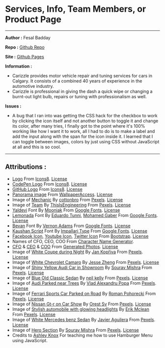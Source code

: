 # Services, Info, Team Members, or Product Page

---

**Author :** Fesal Badday

**Repo :** [Github Repo](https://github.com/FesalBadday/gallery-page)

**Site :** [Github Pages](https://FesalBadday.github.io/gallery-page)

**Information :**

 - Carizzle provides motor vehicle repair and tuning services for cars in Calgary. It consists of a combined 40 years of experience in the automotive industry.
 - Carizzle is professional in giving the dash a quick wipe or changing a burnt-out light bulb, repairs or tuning with professionalism as well.

**Issues :**

 - A bug that I ran into was getting the CSS hack for the checkbox to work by clicking the icon itself and not another button to toggle it and change its color, after many tries, I finally got to the point where it's 100% working like how I want it to work, all I had to do is to make a label and add the input along with the span for the icon inside it. I learned that I can toggle between images, colors by just using CSS without JavaScript at all and this is so cool.

---

## Attributions :

- [Logo](https://icons8.com/icon/XQpKqhk-sEvL/flood-car) From [Icons8](https://icons8.com). [License](https://icons8.com/license)
- [CodePen Logo](https://icons8.com/icon/38382/codepen) From [Icons8](https://icons8.com). [License](https://icons8.com/license)
- [GitHub Logo](https://icons8.com/icon/12599/github) From [Icons8](https://icons8.com). [License](https://icons8.com/license)
- [Panorama image](https://fesalbadday.github.io/gallery-page/assets/images/pano.jpg) From [WallpaperAccess](https://wallpaperaccess.com/dual-screen-car). [License](https://wallpaperaccess.com/faq#personaluse)
- Image of [Mechanic](https://www.pexels.com/photo/man-in-blue-long-sleeve-shirt-and-gray-pants-standing-beside-black-car-4489732) By [cottonbro](https://www.pexels.com/@cottonbro) From [Pexels](https://www.pexels.com). [License](https://www.pexels.com/license)
- Image of [Team](https://www.pexels.com/sk-sk/fotka/auto-kolegovia-technologie-stroje-3862627) By [ThisIsEngineering](https://www.pexels.com/sk-sk/@thisisengineering) From [Pexels](https://www.pexels.com). [License](https://www.pexels.com/license)
- [Yaldevi](https://fonts.google.com/specimen/Yaldevi?query=Yaldevi) Font By [Mooniak](https://fonts.google.com/?query=Mooniak) From [Google Fonts](https://fonts.google.com). [License](https://developers.google.com/fonts)
- [Lemonada](https://fonts.google.com/specimen/Lemonada?query=Lemonada) Font By [Eduardo Tunni](https://fonts.google.com/?query=Eduardo+Tunni), [Mohamed Gaber](https://fonts.google.com/?query=Mohamed+Gaber) From [Google Fonts](https://fonts.google.com). [License](https://developers.google.com/fonts)
- [Bevan](https://fonts.google.com/specimen/Bevan?query=Bevan) Font By [Vernon Adams](https://fonts.google.com/?query=Vernon+Adams) From [Google Fonts](https://fonts.google.com). [License](https://developers.google.com/fonts)
- [Kaushan Script](https://fonts.google.com/specimen/Kaushan+Script?query=Kaushan+Script) Font By [Impallari Type](https://fonts.google.com/?query=Impallari+Type) From [Google Fonts](https://fonts.google.com). [License](https://developers.google.com/fonts)
- [Facebook Icon](https://icons.getbootstrap.com/icons/facebook), [Youtube Icon](https://icons.getbootstrap.com/icons/youtube), [Twitter Icon](https://icons.getbootstrap.com/icons/twitter) From [Bootstrap](https://icons.getbootstrap.com/). [License](https://github.com/twbs/icons/blob/main/LICENSE.md)
- Names of CFO, CEO, COO From [Character Name Generator](https://blog.reedsy.com/character-name-generator).
- [CFO](https://generated.photos/face/joyfull-white-adult-male-with-short-brown-hair-and-brown-eyes--5e68085a6d3b380006d54871) & [CEO](https://fesalbadday.github.io/gallery-page/assets/images/lucie-leclair.png) & [COO](https://fesalbadday.github.io/gallery-page/assets/images/afon-dewey.png) From [Generated Photos](https://generated.photos). [License](https://generated.photos/faq)
- Image of [White Coupe during Night](https://www.pexels.com/photo/parked-white-coupe-during-night-3354648) By [Jan Kopřiva](https://www.pexels.com/@koprivakart) From [Pexels](https://www.pexels.com). [License](https://www.pexels.com/license)
- Image of [White Chevrolet Camaro](https://www.pexels.com/photo/close-up-photography-of-white-chevrolet-camaro-1213294) By [Jesse Zheng](https://www.pexels.com/@jessef11) From [Pexels](https://www.pexels.com). [License](https://www.pexels.com/license)
- Image of [Shiny Yellow Audi Car in Showroom](https://www.pexels.com/photo/shiny-yellow-audi-car-in-showroom-1149831) By [Sourav Mishra](https://www.pexels.com/@photosbymishra) From [Pexels](https://www.pexels.com). [License](https://www.pexels.com/license)
- Image of [Blue Old Classic Sedan](https://www.pexels.com/photo/blue-sedan-712618/) By [neil kelly](https://www.pexels.com/@peely) From [Pexels](https://www.pexels.com). [License](https://www.pexels.com/license)
- Image of [Audi Parked near Trees](https://www.pexels.com/photo/photo-of-audi-parked-near-trees-1402787/) By [Vlad Alexandru Popa](https://www.pexels.com/@vladalex94) From [Pexels](https://www.pexels.com). [License](https://www.pexels.com/license)
- Image of [Ferrari Sports Car Parked on Road](https://www.pexels.com/photo/photo-of-ferrari-sports-car-parked-on-road-2664399/) By [Roman Pohorecki](https://www.pexels.com/@romanp) From [Pexels](https://www.pexels.com). [License](https://www.pexels.com/license)
- Image of [Nissan Gt-r on Car Show](https://www.pexels.com/photo/nissan-gt-r-on-car-show-inside-building-2062551) By [Orest Sv](https://www.pexels.com/@orestsv) From [Pexels](https://www.pexels.com). [License](https://www.pexels.com/license)
- Image of [Stylish automobile with glowing headlights](https://www.pexels.com/photo/stylish-automobile-with-glowing-headlights-on-parking-5214397) By [Erik Mclean](https://www.pexels.com/@introspectivedsgn) From [Pexels](https://www.pexels.com). [License](https://www.pexels.com/license)
- Image of [White Mercedes benz Sedan](https://www.pexels.com/photo/white-mercedes-benz-sedan-2611710) By [Javier Aguilera](https://www.pexels.com/@jamphotography) From [Pexels](https://www.pexels.com). [License](https://www.pexels.com/license)
- Image of [Hero Section](https://www.pexels.com/photo/grey-coupe-on-road-3136673) By [Sourav Mishra](https://www.pexels.com/@photosbymishra) From [Pexels](https://www.pexels.com). [License](https://www.pexels.com/license)
- Credits to [Ashley Knox](https://github.com/lilyx13) For teaching me how to use Hamburger Menu using JavaScript. 